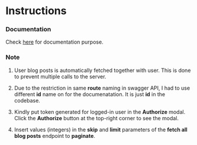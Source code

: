 # Instructions

### Documentation
Check [here](https://app.swaggerhub.com/apis-docs/Altruistic/Schoolnika/1.0.0) for documentation purpose.

### Note
1. User blog posts is automatically fetched together with user. This is done to prevent multiple calls to the server.

2. Due to the restriction in same **route** naming in swagger API, I had to use different **id** name on for the documenatation. It is just **id** in the codebase.

3. Kindly put token generated for logged-in user in the **Authorize** modal. Click the **Authorize** button at the top-right corner to see the modal.

4. Insert values (integers) in the **skip** and **limit** parameters of the **fetch all blog posts** endpoint to **paginate**. 